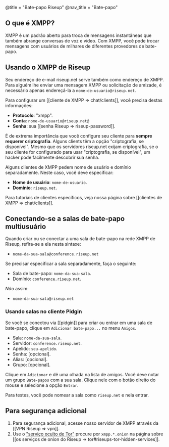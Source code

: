 @title = "Bate-papo Riseup"
@nav_title = "Bate-papo"

## O que é XMPP?

XMPP é um padrão aberto para troca de mensagens instantâneas que também abrange conversas de voz e vídeo. Com XMPP, você pode trocar mensagens com usuários de milhares de diferentes provedores de bate-papo.

## Usando o XMPP de Riseup

Seu endereço de e-mail riseup.net serve também como endereço de XMPP. Para alguém lhe enviar uma mensagem XMPP ou solicitação de amizade, é necessário apenas endereçá-la a `nome-de-usuario@riseup.net`.

Para configurar um [[cliente de XMPP => chat/clients]], você precisa destas informações:

- **Protocolo**: "xmpp".
- **Conta**: `nome-de-usuario@riseup.net@`
- **Senha**: sua [[senha Riseup => riseup-password]].

É de extrema importância que você configure seu cliente para **sempre requerer criptografia**. Alguns clients têm a opção "criptografia, se disponível". Mesmo que os servidores riseup.net exijam criptografia, se o seu cliente for configurado para usar "criptografia, se disponível", um hacker pode facilmente descobrir sua senha.

Alguns clientes de XMPP pedem nome de usuário e domínio separadamente. Neste caso, você deve especificar:

- **Nome de usuário**: `nome-de-usuario`.
- **Domínio**: `riseup.net`.

Para tutoriais de clientes específicos, veja nossa página sobre [[clientes de XMPP => chat/clients]].

## Conectando-se a salas de bate-papo multiusuário

Quando criar ou se conectar a uma sala de bate-papo na rede XMPP de Riseup, refira-se a ela nesta sintaxe:

- `nome-da-sua-sala@conference.riseup.net`

Se precisar especificar a sala separadamente, faça o seguinte:

- Sala de bate-papo: `nome-da-sua-sala`.
- Domínio: `conference.riseup.net`.

*Não* assim:

- `nome-da-sua-sala@riseup.net`

### Usando salas no cliente Pidgin

Se você se conectou via [[pidgin]] para criar ou entrar em uma sala de bate-papo, clique em `Adicionar bate-papo...` no menu `Amigos`.

- Sala: `nome-da-sua-sala`.
- Servidor: `conference.riseup.net`.
- Apelido: `seu-apelido`.
- Senha: [opcional].
- Alias: [opcional].
- Grupo: [opcional].

Clique em `Adicionar` e dê uma olhada na lista de amigos. Você deve notar um grupo `Bate-papos` com a sua sala.
Clique nele com o botão direito do mouse e selecione a opção `Entrar`.

Para testes, você pode nomear a sala como `riseup.net` e nela entrar.

## Para segurança adicional

1. Para segurança adicional, acesse nosso servidor de XMPP através da [[VPN Riseup => vpn]].
1. Use o ["serviço oculto de Tor"](https://www.torproject.org/docs/hidden-services.html.en) procure por `xmpp.*.onion` na página sobre [[os serviços de onion do Riseup -> tor#riseups-tor-hidden-services]].
